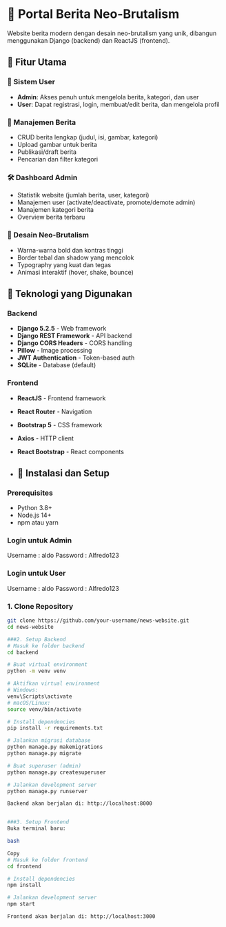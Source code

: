 # 📰 Portal Berita Neo-Brutalism

Website berita modern dengan desain neo-brutalism yang unik, dibangun menggunakan Django (backend) dan ReactJS (frontend).

## 🎨 Fitur Utama

### 👥 Sistem User
- **Admin**: Akses penuh untuk mengelola berita, kategori, dan user
- **User**: Dapat registrasi, login, membuat/edit berita, dan mengelola profil

### 📰 Manajemen Berita
- CRUD berita lengkap (judul, isi, gambar, kategori)
- Upload gambar untuk berita
- Publikasi/draft berita
- Pencarian dan filter kategori

### 🛠️ Dashboard Admin
- Statistik website (jumlah berita, user, kategori)
- Manajemen user (activate/deactivate, promote/demote admin)
- Manajemen kategori berita
- Overview berita terbaru

### 🎨 Desain Neo-Brutalism
- Warna-warna bold dan kontras tinggi
- Border tebal dan shadow yang mencolok
- Typography yang kuat dan tegas
- Animasi interaktif (hover, shake, bounce)

## 🔧 Teknologi yang Digunakan

### Backend
- **Django 5.2.5** - Web framework
- **Django REST Framework** - API backend
- **Django CORS Headers** - CORS handling
- **Pillow** - Image processing
- **JWT Authentication** - Token-based auth
- **SQLite** - Database (default)

### Frontend
- **ReactJS** - Frontend framework
- **React Router** - Navigation
- **Bootstrap 5** - CSS framework
- **Axios** - HTTP client
- **React Bootstrap** - React components

- ## 🚀 Instalasi dan Setup

### Prerequisites
- Python 3.8+
- Node.js 14+
- npm atau yarn

### Login untuk Admin 
Username : aldo
Password : Alfredo123

### Login untuk User 
Username : aldo
Password : Alfredo123

### 1. Clone Repository
```bash
git clone https://github.com/your-username/news-website.git
cd news-website

###2. Setup Backend
# Masuk ke folder backend
cd backend

# Buat virtual environment
python -m venv venv

# Aktifkan virtual environment
# Windows:
venv\Scripts\activate
# macOS/Linux:
source venv/bin/activate

# Install dependencies
pip install -r requirements.txt

# Jalankan migrasi database
python manage.py makemigrations
python manage.py migrate

# Buat superuser (admin)
python manage.py createsuperuser

# Jalankan development server
python manage.py runserver

Backend akan berjalan di: http://localhost:8000


###3. Setup Frontend
Buka terminal baru:

bash

Copy
# Masuk ke folder frontend
cd frontend

# Install dependencies
npm install

# Jalankan development server
npm start

Frontend akan berjalan di: http://localhost:3000

